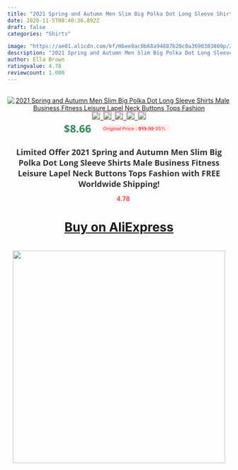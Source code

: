 ```yaml
---
title: "2021 Spring and Autumn Men Slim Big Polka Dot Long Sleeve Shirts Male Business Fitness Leisure Lapel Neck Buttons Tops  Fashion"
date: 2020-11-5T08:40:36.892Z
draft: false
categories: "Shirts"

image: "https://ae01.alicdn.com/kf/Hbee9ac0b68a94887b20c0a3690303809p/2021-Spring-and-Autumn-Men-Slim-Big-Polka-Dot-Long-Sleeve-Shirts-Male-Business-Fitness-Leisure.jpg"
description: "2021 Spring and Autumn Men Slim Big Polka Dot Long Sleeve Shirts Male Business Fitness Leisure Lapel Neck Buttons Tops  Fashion"
author: Ella Brown
ratingvalue: 4.78
reviewcount: 1.000
---
```

<br>
<div style="text-align: center;">
<a href="https://s.click.aliexpress.com/e/_9gvYWD" target="_blank" rel="nofollow noopener noreferrer"><img alt="2021 Spring and Autumn Men Slim Big Polka Dot Long Sleeve Shirts Male Business Fitness Leisure Lapel Neck Buttons Tops  Fashion" class="magnifier-image" src="https://ae01.alicdn.com/kf/Hbee9ac0b68a94887b20c0a3690303809p/2021-Spring-and-Autumn-Men-Slim-Big-Polka-Dot-Long-Sleeve-Shirts-Male-Business-Fitness-Leisure.jpg_640x640.jpg">
<br>
<img style="border:1px solid salmon" src="https://ae01.alicdn.com/kf/Hbee9ac0b68a94887b20c0a3690303809p/2021-Spring-and-Autumn-Men-Slim-Big-Polka-Dot-Long-Sleeve-Shirts-Male-Business-Fitness-Leisure.jpg_120x120.jpg">&nbsp;&nbsp;<img style="border:1px solid salmon" src="https://ae01.alicdn.com/kf/Hbb3afef9a20d41eda3463939df18a71ba/2021-Spring-and-Autumn-Men-Slim-Big-Polka-Dot-Long-Sleeve-Shirts-Male-Business-Fitness-Leisure.jpg_120x120.jpg">&nbsp;&nbsp;<img style="border:1px solid salmon" src="https://ae01.alicdn.com/kf/H264b671144554775a5bdc9d2f34a2815E/2021-Spring-and-Autumn-Men-Slim-Big-Polka-Dot-Long-Sleeve-Shirts-Male-Business-Fitness-Leisure.jpg_120x120.jpg">&nbsp;&nbsp;<img style="border:1px solid salmon" src="https://ae01.alicdn.com/kf/H4f4649b0111349f4a257f219a11770c1G/2021-Spring-and-Autumn-Men-Slim-Big-Polka-Dot-Long-Sleeve-Shirts-Male-Business-Fitness-Leisure.jpg_120x120.jpg">&nbsp;&nbsp;<img style="border:1px solid salmon" src="https://ae01.alicdn.com/kf/H8162a4c8419d4bb5a89470f2e4aa7436C/2021-Spring-and-Autumn-Men-Slim-Big-Polka-Dot-Long-Sleeve-Shirts-Male-Business-Fitness-Leisure.jpg_120x120.jpg"></a></div><br0>
<div style="text-align: center;"><span style="background-color: white; border: 0px; box-sizing: border-box; color: seagreen; display: inline-block; font-family: &quot;open sans&quot; , &quot;arial&quot; , &quot;helvetica&quot; , sans-serif , &quot;heiti&quot;; font-size: 24px; font-stretch: inherit; font-weight: 700; line-height: inherit; margin: 0px 10px 0px 0px; padding: 0px; vertical-align: middle;">$8.66 </span>
<span style="background: rgb(255 , 241 , 241); border-radius: 3px; border: 0px; box-sizing: border-box; color: #ff4747; display: inline-block; font-family: inherit; font-size: 12px; font-stretch: inherit; font-style: inherit; font-variant: inherit; font-weight: 600; line-height: inherit; margin: 0px; padding: 2px 5px; transform: scale(0.9); vertical-align: middle;">Original Price : <b style="text-decoration: line-through;">$13.32 </b> 35%&nbsp;&nbsp;</span></div>
<h1 style="color: #333333; display: inline-block; font-family: &quot;open sans&quot; , &quot;arial&quot; , &quot;helvetica&quot; , sans-serif , &quot;heiti&quot;; font-size: 18px; font-stretch: inherit; font-weight: 700; text-align: center;">Limited Offer 2021 Spring and Autumn Men Slim Big Polka Dot Long Sleeve Shirts Male Business Fitness Leisure Lapel Neck Buttons Tops  Fashion with FREE Worldwide Shipping!</h1>
<div style="color: #ff4747; text-align: center;">
<img src="https://4.bp.blogspot.com/-M0ZcTcb-5uY/XleCXlxnR4I/AAAAAAAAAEc/OrjgMkXV1oMQFaCRZj5HQwOCBcu3w1FegCPcBGAYYCw/s1600/star.png" style="height: 15px;">&nbsp;<b>4.78</b></div>
<div class="button_cont" align="center"><a class="buynow_a" href="https://s.click.aliexpress.com/e/_9gvYWD" target="_blank" rel="nofollow noopener noreferrer"><H1>Buy on AliExpress</H1></a></div><br>
<div class="separator" style="clear: both; text-align: center;">
<img src="https://lh3.googleusercontent.com/-pTy5HemUv9M/XlePHvY0dAI/AAAAAAAAAE4/0nX5iRUoIWY8eMW9Dpxeirr157OZliDIgCLcBGAsYHQ/s1600/badge.gif" width="480">
</div>
